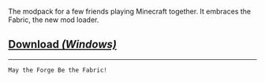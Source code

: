 The modpack for a few friends playing Minecraft together. It embraces the Fabric, the new mod loader.

## [**Download *(Windows)***](/launcher/latest/MayTheForge.exe?raw=true)

---
`May the Forge Be the Fabric!`
